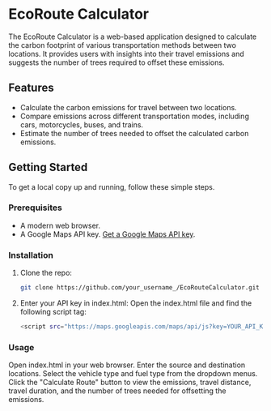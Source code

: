 # EcoRoute Calculator

The EcoRoute Calculator is a web-based application designed to calculate the carbon footprint of various transportation methods between two locations. It provides users with insights into their travel emissions and suggests the number of trees required to offset these emissions.

## Features

- Calculate the carbon emissions for travel between two locations.
- Compare emissions across different transportation modes, including cars, motorcycles, buses, and trains.
- Estimate the number of trees needed to offset the calculated carbon emissions.

## Getting Started

To get a local copy up and running, follow these simple steps.

### Prerequisites

- A modern web browser.
- A Google Maps API key. [Get a Google Maps API key](https://developers.google.com/maps/documentation/javascript/get-api-key).

### Installation

1. Clone the repo:
   ```sh
   git clone https://github.com/your_username_/EcoRouteCalculator.git
2. Enter your API key in index.html: Open the index.html file and find the following script tag:
    ```sh
   <script src="https://maps.googleapis.com/maps/api/js?key=YOUR_API_KEY&callback=initMap&libraries=&v=weekly" defer></script> #Replace YOUR_API_KEY with your Google Maps API key.

###   Usage
Open index.html in your web browser.
Enter the source and destination locations.
Select the vehicle type and fuel type from the dropdown menus.
Click the "Calculate Route" button to view the emissions, travel distance, travel duration, and the number of trees needed for offsetting the emissions.


